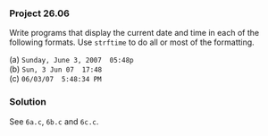 ### Project 26.06

Write programs that display the current date and time in each of the following
formats. Use `strftime` to do all or most of the formatting.

(a) `Sunday, June 3, 2007  05:48p`  
(b) `Sun, 3 Jun 07  17:48`  
(c) `06/03/07  5:48:34 PM`

### Solution

See `6a.c`, `6b.c` and `6c.c`.
